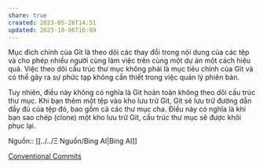 ```yaml
---
share: true
created: 2023-05-26T14:51
updated: 2023-10-06T16:09
---
```

Mục đích chính của Git là theo dõi các thay đổi trong nội dung của các tệp và cho phép nhiều người cùng làm việc trên cùng một dự án một cách hiệu quả. Việc theo dõi cấu trúc thư mục không phải là mục tiêu chính của Git và có thể gây ra sự phức tạp không cần thiết trong việc quản lý phiên bản.

Tuy nhiên, điều này không có nghĩa là Git hoàn toàn không theo dõi cấu trúc thư mục. Khi bạn thêm một tệp vào kho lưu trữ Git, Git sẽ lưu trữ đường dẫn đầy đủ của tệp đó, bao gồm cả các thư mục cha. Điều này có nghĩa là khi bạn sao chép (clone) một kho lưu trữ Git, cấu trúc thư mục sẽ được khôi phục lại.

Nguồn:: [[../../Ξ Nguồn/Bing AI|Bing AI]]


[Conventional Commits](https://www.conventionalcommits.org/en/v1.0.0/)
